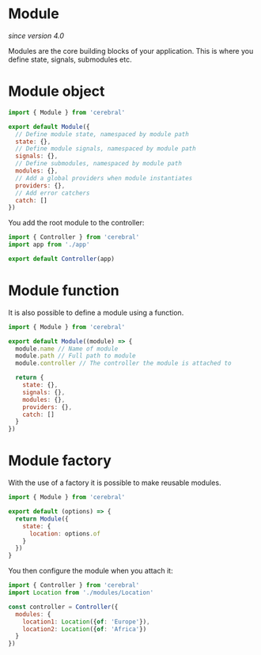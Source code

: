 # Module
*since version 4.0*

Modules are the core building blocks of your application. This is where you define state, signals, submodules etc.

# Module object

```js
import { Module } from 'cerebral'

export default Module({
  // Define module state, namespaced by module path
  state: {},
  // Define module signals, namespaced by module path
  signals: {},
  // Define submodules, namespaced by module path
  modules: {},
  // Add a global providers when module instantiates
  providers: {},
  // Add error catchers
  catch: []
})
```

You add the root module to the controller:

```js
import { Controller } from 'cerebral'
import app from './app'

export default Controller(app)
```

# Module function
It is also possible to define a module using a function.

```js
import { Module } from 'cerebral'

export default Module((module) => {
  module.name // Name of module
  module.path // Full path to module
  module.controller // The controller the module is attached to

  return {
    state: {},
    signals: {},
    modules: {},
    providers: {},
    catch: []
  }
})
```


# Module factory
With the use of a factory it is possible to make reusable modules.

```js
import { Module } from 'cerebral'

export default (options) => {
  return Module({
    state: {
      location: options.of
    }
  })
}
```

You then configure the module when you attach it:

```js
import { Controller } from 'cerebral'
import Location from './modules/Location'

const controller = Controller({
  modules: {
    location1: Location({of: 'Europe'}),
    location2: Location({of: 'Africa'})
  }
})
```
